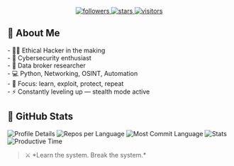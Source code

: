<div style="background-image: url('https://raw.githubusercontent.com/Zer0W3b/Zer0W3b/main/Stars_Twinkle.gif'); background-size: cover; background-position: center; min-height: 100vh;">

  <!-- Content of your README here -->
  <p align="center">
    <a href="https://github.com/zer0w3b?tab=followers">
      <img alt="followers" title="Follow me on Github" src="https://custom-icon-badges.demolab.com/github/followers/zer0w3b?color=236ad3&labelColor=1155ba&style=for-the-badge&logo=person-add&label=FOLLOW&logoColor=white"/>
    </a>
    <a href="https://github.com/zer0w3b?tab=repositories&sort=stargazers">
      <img alt="stars" title="Total stars on GitHub" src="https://custom-icon-badges.demolab.com/github/stars/zer0w3b?color=54960C&labelColor=468307&style=for-the-badge&logo=star&label=STARS"/>
    </a>
    <a href="https://github.com/zer0w3b">
      <img alt="visitors" title="GitHub profile views" src="http://zer0w3b.42web.io/index.php"/>
    </a>
  </p>

  <h2>👤 About Me</h2>
  <p>
    - 🕵️‍♂️ Ethical Hacker in the making <br>
    - 🔐 Cybersecurity enthusiast <br>
    - 🧩 Data broker researcher <br>
    - 💻 Python, Networking, OSINT, Automation <br>
    - 🎯 Focus: learn, exploit, protect, repeat <br>
    - ⚡ Constantly leveling up — stealth mode active
  </p>

  <h2>🚀 GitHub Stats</h2>

  <img src="http://github-profile-summary-cards.vercel.app/api/cards/profile-details?username=Zer0W3b&theme=graywhite" alt="Profile Details">
  <img src="http://github-profile-summary-cards.vercel.app/api/cards/repos-per-language?username=Zer0W3b&theme=graywhite" alt="Repos per Language">
  <img src="http://github-profile-summary-cards.vercel.app/api/cards/most-commit-language?username=Zer0W3b&theme=graywhite" alt="Most Commit Language">
  <img src="http://github-profile-summary-cards.vercel.app/api/cards/stats?username=Zer0W3b&theme=graywhite" alt="Stats">
  <img src="http://github-profile-summary-cards.vercel.app/api/cards/productive-time?username=Zer0W3b&theme=graywhite&utcOffset=8" alt="Productive Time">

  <blockquote>
    ⚔️ *Learn the system. Break the system.*
  </blockquote>
</div>
